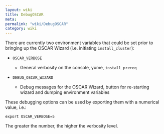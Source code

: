 ```yaml
---
layout: wiki
title: DebugOSCAR
meta: 
permalink: "wiki/DebugOSCAR"
category: wiki
---
```

<!-- Name: DebugOSCAR -->
<!-- Version: 1 -->
<!-- Author: bli -->

There are currently two environment variables that could be set prior to bringing up the OSCAR Wizard (i.e. initiating `install_cluster`):

 * `OSCAR_VERBOSE`
   * General verbosity on the console, yume, `install_prereq`

 * `DEBUG_OSCAR_WIZARD`
   * Debug messages for the OSCAR Wizard, button for re-starting wizard and dumping environment variables

These debugging options can be used by exporting them with a numerical value, i.e.:


    export OSCAR_VERBOSE=5

The greater the number, the higher the verbosity level.
